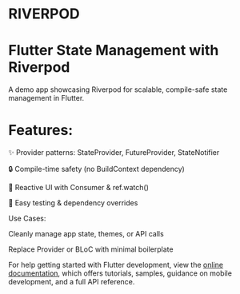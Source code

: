 # RIVERPOD 

# Flutter State Management with Riverpod
A demo app showcasing Riverpod for scalable, compile-safe state management in Flutter.

# Features:

✨ Provider patterns: StateProvider, FutureProvider, StateNotifier

🔒 Compile-time safety (no BuildContext dependency)

🔄 Reactive UI with Consumer & ref.watch()

🧪 Easy testing & dependency overrides

Use Cases:

Cleanly manage app state, themes, or API calls

Replace Provider or BLoC with minimal boilerplate


For help getting started with Flutter development, view the
[online documentation](https://docs.flutter.dev/), which offers tutorials,
samples, guidance on mobile development, and a full API reference.
